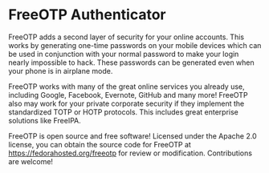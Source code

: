 # FreeOTP Authenticator

FreeOTP adds a second layer of security for your online accounts. This works by generating one-time passwords on your mobile devices which can be used in conjunction with your normal password to make your login nearly impossible to hack. These passwords can be generated even when your phone is in airplane mode.

FreeOTP works with many of the great online services you already use, including Google, Facebook, Evernote, GitHub and many more! FreeOTP also may work for your private corporate security if they implement the standardized TOTP or HOTP protocols. This includes great enterprise solutions like FreeIPA.

FreeOTP is open source and free software! Licensed under the Apache 2.0 license, you can obtain the source code for FreeOTP at https://fedorahosted.org/freeotp for review or modification. Contributions are welcome!